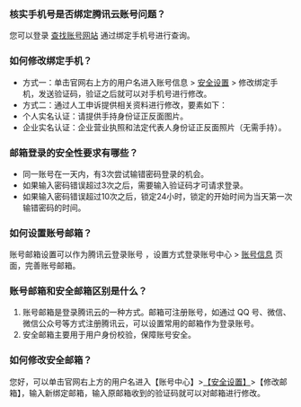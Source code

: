 ### 核实手机号是否绑定腾讯云账号问题？
您可以登录 [查找账号网站](https://cloud.tencent.com/services/forgotAccount) 通过绑定手机号进行查询。



### 如何修改绑定手机？
- 方式一：单击官网右上方的用户名进入账号信息 > [安全设置](https://console.cloud.tencent.com/developer/security) > 修改绑定手机，发送验证码，验证之后就可以对手机号进行修改。
- 方式二：通过人工申诉提供相关资料进行修改，要素如下：
 - 个人实名认证：请提供手持身份证正反面图片。
 - 企业实名认证：企业营业执照和法定代表人身份证正反面照片（无需手持）。


### 邮箱登录的安全性要求有哪些？
- 同一账号在一天内，有3次尝试输错密码登录的机会。
- 如果输入密码错误超过3次之后，需要输入验证码才可请求登录。
- 如果输入密码错误超过10次之后，锁定24小时，锁定的开始时间为当天第一次输错密码的时间。


### 如何设置账号邮箱？
账号邮箱设置可以作为腾讯云登录账号 ，设置方式登录账号中心 > [账号信息](https://console.cloud.tencent.com/developer) 页面，完善账号邮箱。


### 账号邮箱和安全邮箱区别是什么？
1. 账号邮箱是登录腾讯云的一种方式。邮箱可注册账号，如通过 QQ 号、微信、微信公众号等方式注册腾讯云，可以设置常用的邮箱作为登录账号。
2. 安全邮箱主要用于用户身份校验，保障账号安全。

### 如何修改安全邮箱？
您好，可以单击官网右上方的用户名进入【账号中心】>[【安全设置】](https://cloud.tencent.com/login?s_url=https%3A%2F%2Fconsole.cloud.tencent.com%2Fdeveloper%2Fsecurity)>【修改邮箱】，输入新绑定邮箱，输入原邮箱收到的验证码就可以对邮箱进行修改。
